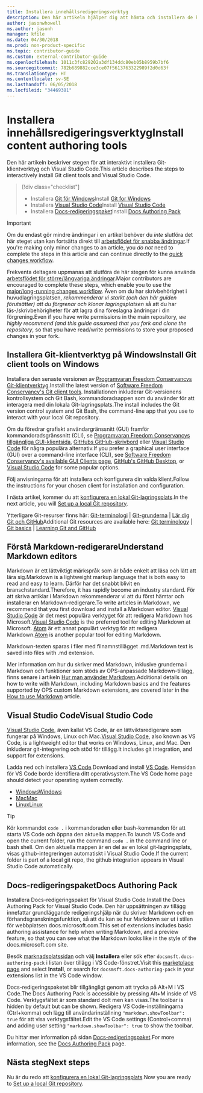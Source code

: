 ```yaml
---
title: Installera innehållsredigeringsverktyg
description: Den här artikeln hjälper dig att hämta och installera de klientverktyg du behöver för Git och för att redigera Markdown-filer.
author: jasonwhowell
ms.author: jasonh
manager: kfile
ms.date: 04/30/2018
ms.prod: non-product-specific
ms.topic: contributor-guide
ms.custom: external-contributor-guide
ms.openlocfilehash: 1011c3fc829202a3df134ddc80eb05b8959b7bf6
ms.sourcegitcommit: 782b689882cce3ce07f5613763322989f2d0d63f
ms.translationtype: HT
ms.contentlocale: sv-SE
ms.lasthandoff: 06/05/2018
ms.locfileid: "34469381"
---
```

# <a name="install-content-authoring-tools"></a><span data-ttu-id="f2af8-103">Installera innehållsredigeringsverktyg</span><span class="sxs-lookup"><span data-stu-id="f2af8-103">Install content authoring tools</span></span>

<span data-ttu-id="f2af8-104">Den här artikeln beskriver stegen för att interaktivt installera Git-klientverktyg och Visual Studio Code.</span><span class="sxs-lookup"><span data-stu-id="f2af8-104">This article describes the steps to interactively install Git client tools and Visual Studio Code.</span></span>
> [!div class="checklist"]
> * <span data-ttu-id="f2af8-105">Installera [Git för Windows](https://git-scm.com/download/win)</span><span class="sxs-lookup"><span data-stu-id="f2af8-105">Install [Git for Windows](https://git-scm.com/download/win)</span></span>
> * <span data-ttu-id="f2af8-106">Installera [Visual Studio Code](https://code.visualstudio.com/)</span><span class="sxs-lookup"><span data-stu-id="f2af8-106">Install [Visual Studio Code](https://code.visualstudio.com/)</span></span>
> * <span data-ttu-id="f2af8-107">Installera [Docs-redigeringspaket](https://marketplace.visualstudio.com/items?itemName=docsmsft.docs-authoring-pack)</span><span class="sxs-lookup"><span data-stu-id="f2af8-107">Install [Docs Authoring Pack](https://marketplace.visualstudio.com/items?itemName=docsmsft.docs-authoring-pack)</span></span>

>[!IMPORTANT]
> <span data-ttu-id="f2af8-108">Om du endast gör mindre ändringar i en artikel behöver du *inte* slutföra det här steget utan kan fortsätta direkt till [arbetsflödet för snabba ändringar](index.md#quick-edits-to-existing-documents).</span><span class="sxs-lookup"><span data-stu-id="f2af8-108">If you're making only minor changes to an article, you *do not* need to complete the steps in this article and can continue directly to the [quick changes workflow](index.md#quick-edits-to-existing-documents).</span></span>
>
> <span data-ttu-id="f2af8-109">Frekventa deltagare uppmanas att slutföra de här stegen för kunna använda [arbetsflödet för större/långvariga ändringar](how-to-write-workflows-major.md).</span><span class="sxs-lookup"><span data-stu-id="f2af8-109">Major contributors are encouraged to complete these steps, which enable you to use the [major/long-running changes workflow](how-to-write-workflows-major.md).</span></span> <span data-ttu-id="f2af8-110">Även om du har skrivbehörighet i huvudlagringsplatsen, *rekommenderar vi starkt (och den här guiden förutsätter) att du förgrenar och klonar lagringsplatsen* så att du har läs-/skrivbehörigheter för att lagra dina föreslagna ändringar i din förgrening.</span><span class="sxs-lookup"><span data-stu-id="f2af8-110">Even if you have write permissions in the main repository, *we highly recommend (and this guide assumes) that you fork and clone the repository*, so that you have read/write permissions to store your proposed changes in your fork.</span></span>

## <a name="install-git-client-tools-on-windows"></a><span data-ttu-id="f2af8-111">Installera Git-klientverktyg på Windows</span><span class="sxs-lookup"><span data-stu-id="f2af8-111">Install Git client tools on Windows</span></span>

 <span data-ttu-id="f2af8-112">Installera den senaste versionen av [Programvaran Freedom Conservancys Git-klientverktyg](https://git-scm.com/download/).</span><span class="sxs-lookup"><span data-stu-id="f2af8-112">Install the latest version of [Software Freedom Conservancy's Git client tools](https://git-scm.com/download/).</span></span> <span data-ttu-id="f2af8-113">Installationen inkluderar Git-versionens kontrollsystem och Git Bash, kommandoradsappen som du använder för att interagera med din lokala Git-lagringsplats.</span><span class="sxs-lookup"><span data-stu-id="f2af8-113">The install includes the Git version control system and Git Bash, the command-line app that you use to interact with your local Git repository.</span></span>

<span data-ttu-id="f2af8-114">Om du föredrar grafiskt användargränssnitt (GUI) framför kommandoradsgränssnitt (CLI), se [Programvaran Freedom Conservancys tillgängliga GUI-klientsida](https://git-scm.com/downloads/guis), [GitHubs GitHub-skrivbord](https://desktop.github.com/) eller [Visual Studio Code](https://www.visualstudio.com/products/code-vs.aspx) för några populära alternativ.</span><span class="sxs-lookup"><span data-stu-id="f2af8-114">If you prefer a graphical user interface (GUI) over a command-line interface (CLI), see [Software Freedom Conservancy's available GUI Clients page](https://git-scm.com/downloads/guis), [GitHub's GitHub Desktop](https://desktop.github.com/), or [Visual Studio Code](https://www.visualstudio.com/products/code-vs.aspx) for some popular options.</span></span>

<span data-ttu-id="f2af8-115">Följ anvisningarna för att installera och konfigurera din valda klient.</span><span class="sxs-lookup"><span data-stu-id="f2af8-115">Follow the instructions for your chosen client for installation and configuration.</span></span>

<span data-ttu-id="f2af8-116">I nästa artikel, kommer du att [konfigurera en lokal Git-lagringsplats](get-started-setup-local.md).</span><span class="sxs-lookup"><span data-stu-id="f2af8-116">In the next article, you will [Set up a local Git repository](get-started-setup-local.md).</span></span>

   <span data-ttu-id="f2af8-117">Ytterligare Git-resurser finns här: [Git-terminologi](https://help.github.com/articles/github-glossary) | [Git-grunderna](https://git-scm.com/book/en/v2/Getting-Started-Git-Basics) | [Lär dig Git och GitHub](https://help.github.com/articles/good-resources-for-learning-git-and-github/)</span><span class="sxs-lookup"><span data-stu-id="f2af8-117">Additional Git resources are available here: [Git terminology](https://help.github.com/articles/github-glossary) | [Git basics](https://git-scm.com/book/en/v2/Getting-Started-Git-Basics) | [Learning Git and GitHub](https://help.github.com/articles/good-resources-for-learning-git-and-github/)</span></span>

## <a name="understand-markdown-editors"></a><span data-ttu-id="f2af8-118">Förstå Markdown-redigerare</span><span class="sxs-lookup"><span data-stu-id="f2af8-118">Understand Markdown editors</span></span>

<span data-ttu-id="f2af8-119">Markdown är ett lättviktigt märkspråk som är både enkelt att läsa och lätt att lära sig.</span><span class="sxs-lookup"><span data-stu-id="f2af8-119">Markdown is a lightweight markup language that is both easy to read and easy to learn.</span></span> <span data-ttu-id="f2af8-120">Därför har det snabbt blivit en branschstandard.</span><span class="sxs-lookup"><span data-stu-id="f2af8-120">Therefore, it has rapidly become an industry standard.</span></span> <span data-ttu-id="f2af8-121">För att skriva artiklar i Markdown rekommenderar vi att du först hämtar och installerar en Markdown-redigerare.</span><span class="sxs-lookup"><span data-stu-id="f2af8-121">To write articles in Markdown, we recommend that you first download and install a Markdown editor.</span></span>  <span data-ttu-id="f2af8-122">[Visual Studio Code](https://code.visualstudio.com/) är det mest populära verktyget för att redigera Markdown hos Microsoft.</span><span class="sxs-lookup"><span data-stu-id="f2af8-122">[Visual Studio Code](https://code.visualstudio.com/) is the preferred tool for editing Markdown at Microsoft.</span></span> <span data-ttu-id="f2af8-123">[Atom](https://atom.io) är ett annat populärt verktyg för att redigera Markdown.</span><span class="sxs-lookup"><span data-stu-id="f2af8-123">[Atom](https://atom.io) is another popular tool for editing Markdown.</span></span>

<span data-ttu-id="f2af8-124">Markdown-texten sparas i filer med filnamnstillägget .md.</span><span class="sxs-lookup"><span data-stu-id="f2af8-124">Markdown text is saved into files with .md extension.</span></span>

<span data-ttu-id="f2af8-125">Mer information om hur du skriver med Markdown, inklusive grunderna i Markdown och funktioner som stöds av OPS-anpassade Markdown-tillägg, finns senare i artikeln [Hur man använder Markdown](how-to-write-use-markdown.md).</span><span class="sxs-lookup"><span data-stu-id="f2af8-125">Additional details on how to write with Markdown, including Markdown basics and the features supported by OPS custom Markdown extensions, are covered later in the [How to use Markdown](how-to-write-use-markdown.md) article.</span></span>

## <a name="visual-studio-code"></a><span data-ttu-id="f2af8-126">Visual Studio Code</span><span class="sxs-lookup"><span data-stu-id="f2af8-126">Visual Studio Code</span></span>

<span data-ttu-id="f2af8-127">[Visual Studio Code](https://code.visualstudio.com/), även kallat VS Code, är en lättviktsredigerare som fungerar på Windows, Linux och Mac.</span><span class="sxs-lookup"><span data-stu-id="f2af8-127">[Visual Studio Code](https://code.visualstudio.com/), also known as VS Code, is a lightweight editor that works on Windows, Linux, and Mac.</span></span> <span data-ttu-id="f2af8-128">Den inkluderar git-integrering och stöd för tillägg.</span><span class="sxs-lookup"><span data-stu-id="f2af8-128">It includes git integration, and support for extensions.</span></span>

<span data-ttu-id="f2af8-129">Ladda ned och installera [VS Code](https://code.visualstudio.com/).</span><span class="sxs-lookup"><span data-stu-id="f2af8-129">Download and install [VS Code](https://code.visualstudio.com/).</span></span> <span data-ttu-id="f2af8-130">Hemsidan för VS Code borde identifiera ditt operativsystem.</span><span class="sxs-lookup"><span data-stu-id="f2af8-130">The VS Code home page should detect your operating system correctly.</span></span>

- [<span data-ttu-id="f2af8-131">Windows</span><span class="sxs-lookup"><span data-stu-id="f2af8-131">Windows</span></span>](https://code.visualstudio.com/docs/setup/windows)
- [<span data-ttu-id="f2af8-132">Mac</span><span class="sxs-lookup"><span data-stu-id="f2af8-132">Mac</span></span>](https://code.visualstudio.com/docs/setup/mac)
- [<span data-ttu-id="f2af8-133">Linux</span><span class="sxs-lookup"><span data-stu-id="f2af8-133">Linux</span></span>](https://code.visualstudio.com/docs/setup/linux)

> [!TIP]
> <span data-ttu-id="f2af8-134">Kör kommandot `code .` i kommandoraden eller bash-kommandon för att starta VS Code och öppna den aktuella mappen.</span><span class="sxs-lookup"><span data-stu-id="f2af8-134">To launch VS Code and open the current folder, run the command `code .` in the command line or bash shell.</span></span> <span data-ttu-id="f2af8-135">Om den aktuella mappen är en del av en lokal git-lagringsplats, visas github-integreringen automatiskt i Visual Studio Code.</span><span class="sxs-lookup"><span data-stu-id="f2af8-135">If the current folder is part of a local git repo, the github integration appears in Visual Studio Code automatically.</span></span>

## <a name="docs-authoring-pack"></a><span data-ttu-id="f2af8-136">Docs-redigeringspaket</span><span class="sxs-lookup"><span data-stu-id="f2af8-136">Docs Authoring Pack</span></span>
<span data-ttu-id="f2af8-137">Installera Docs-redigeringspaket för Visual Studio Code.</span><span class="sxs-lookup"><span data-stu-id="f2af8-137">Install the Docs Authoring Pack for Visual Studio Code.</span></span> <span data-ttu-id="f2af8-138">Den här uppsättningen av tillägg innefattar grundläggande redigeringshjälp när du skriver Markdown och en förhandsgranskningsfunktion, så att du kan se hur Markdown ser ut i stilen för webbplatsen docs.microsoft.com.</span><span class="sxs-lookup"><span data-stu-id="f2af8-138">This set of extensions includes basic authoring assistance for help when writing Markdown, and a preview feature, so that you can see what the Markdown looks like in the style of the docs.microsoft.com site.</span></span>

   <span data-ttu-id="f2af8-139">Besök [marknadsplatssidan](https://marketplace.visualstudio.com/items?itemName=docsmsft.docs-authoring-pack) och välj **Installera** eller sök efter `docsmsft.docs-authoring-pack` i listan över tillägg i VS Code-fönstret.</span><span class="sxs-lookup"><span data-stu-id="f2af8-139">Visit this [marketplace page](https://marketplace.visualstudio.com/items?itemName=docsmsft.docs-authoring-pack) and select **Install**, or search for `docsmsft.docs-authoring-pack` in your extensions list in the VS Code window.</span></span> 

   <span data-ttu-id="f2af8-140">Docs-redigeringspaketet blir tillgängligt genom att trycka på Alt+M i VS Code.</span><span class="sxs-lookup"><span data-stu-id="f2af8-140">The Docs Authoring Pack is accessible by pressing Alt+M inside of VS Code.</span></span> <span data-ttu-id="f2af8-141">Verktygsfältet är som standard dolt men kan visas.</span><span class="sxs-lookup"><span data-stu-id="f2af8-141">The toolbar is hidden by default but can be shown.</span></span> <span data-ttu-id="f2af8-142">Redigera VS Code-inställningarna (Ctrl+komma) och lägg till användarinställning `"markdown.showToolbar": true` för att visa verktygsfältet.</span><span class="sxs-lookup"><span data-stu-id="f2af8-142">Edit the VS Code settings (Control+comma) and adding user setting `"markdown.showToolbar": true` to show the toolbar.</span></span>

   <span data-ttu-id="f2af8-143">Du hittar mer information på sidan [Docs-redigeringspaket](how-to-write-docs-auth-pack.md).</span><span class="sxs-lookup"><span data-stu-id="f2af8-143">For more information, see the [Docs Authoring Pack](how-to-write-docs-auth-pack.md) page.</span></span>


## <a name="next-steps"></a><span data-ttu-id="f2af8-144">Nästa steg</span><span class="sxs-lookup"><span data-stu-id="f2af8-144">Next steps</span></span>

<span data-ttu-id="f2af8-145">Nu är du redo att [konfigurera en lokal Git-lagringsplats](get-started-setup-local.md).</span><span class="sxs-lookup"><span data-stu-id="f2af8-145">Now you are ready to [Set up a local Git repository](get-started-setup-local.md).</span></span>

